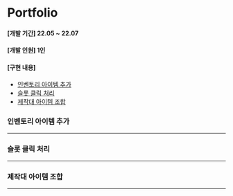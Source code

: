 # Portfolio

#### [개발 기간] 22.05 ~ 22.07
#### [개발 인원] 1인
#### [구현 내용]
+ [인벤토리 아이템 추가](#인벤토리-아이템-추가)
+ [슬롯 클릭 처리](#슬롯-클릭-처리)
+ [제작대 아이템 조합](#제작대-아이템-조합)

### 인벤토리 아이템 추가
-----------------------


















### 슬롯 클릭 처리
-----------------

















### 제작대 아이템 조합
---------------------
